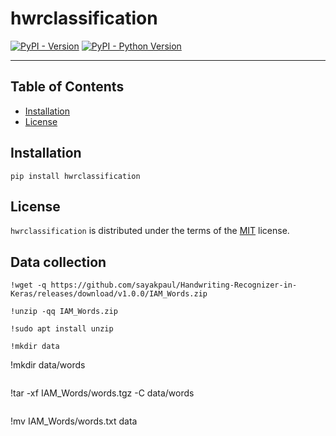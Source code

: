# hwrclassification

[![PyPI - Version](https://img.shields.io/pypi/v/hwrclassification.svg)](https://pypi.org/project/hwrclassification)
[![PyPI - Python Version](https://img.shields.io/pypi/pyversions/hwrclassification.svg)](https://pypi.org/project/hwrclassification)

-----

## Table of Contents

- [Installation](#installation)
- [License](#license)

## Installation

```console
pip install hwrclassification
```

## License

`hwrclassification` is distributed under the terms of the [MIT](https://spdx.org/licenses/MIT.html) license.

## Data collection
```
!wget -q https://github.com/sayakpaul/Handwriting-Recognizer-in-Keras/releases/download/v1.0.0/IAM_Words.zip
```
```
!unzip -qq IAM_Words.zip
```
```
!sudo apt install unzip
```
```
!mkdir data
```
!mkdir data/words
```
```
!tar -xf IAM_Words/words.tgz -C data/words
```
```
!mv IAM_Words/words.txt data
```
